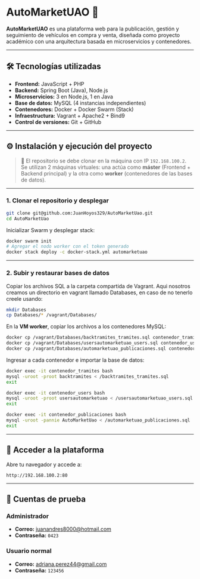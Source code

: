 # AutoMarketUAO 🚗

**AutoMarketUAO** es una plataforma web para la publicación, gestión y seguimiento de vehículos en compra y venta, diseñada como proyecto académico con una arquitectura basada en microservicios y contenedores.

---

## 🛠️ Tecnologías utilizadas

* **Frontend:** JavaScript + PHP
* **Backend:** Spring Boot (Java), Node.js
* **Microservicios:** 3 en Node.js, 1 en Java
* **Base de datos:** MySQL (4 instancias independientes)
* **Contenedores:** Docker + Docker Swarm (Stack)
* **Infraestructura:** Vagrant + Apache2 + Bind9
* **Control de versiones:** Git + GitHub

---

## ⚙️ Instalación y ejecución del proyecto

> 🔧 El repositorio se debe clonar en la máquina con IP `192.168.100.2`. Se utilizan 2 máquinas virtuales: una actúa como **máster** (Frontend + Backend principal) y la otra como **worker** (contenedores de las bases de datos).

---

### 1. Clonar el repositorio y desplegar

```bash
git clone git@github.com:JuanHoyos329/AutoMarketUao.git
cd AutoMarketUao
```

Inicializar Swarm y desplegar stack:

```bash
docker swarm init
# Agregar el nodo worker con el token generado
docker stack deploy -c docker-stack.yml automarketuao
```

---

### 2. Subir y restaurar bases de datos

Copiar los archivos SQL a la carpeta compartida de Vagrant.
Aqui nosotros creamos un directorio en vagrant llamado Databases, en caso de no tenerlo creele usando:
```bash
mkdir Databases
cp Databases/* /vagrant/Databases/
```

En la **VM worker**, copiar los archivos a los contenedores MySQL:

```bash
docker cp /vagrant/Databases/backtramites_tramites.sql contenedor_tramites:/backtramites_tramites.sql
docker cp /vagrant/Databases/usersautomarketuao_users.sql contenedor_users:/usersautomarketuao_users.sql
docker cp /vagrant/Databases/automarketuao_publicaciones.sql contenedor_publicaciones:/automarketuao_publicaciones.sql
```

Ingresar a cada contenedor e importar la base de datos:

```bash
docker exec -it contenedor_tramites bash
mysql -uroot -proot backtramites < /backtramites_tramites.sql
exit

docker exec -it contenedor_users bash
mysql -uroot -proot usersautomarketuao < /usersautomarketuao_users.sql
exit

docker exec -it contenedor_publicaciones bash
mysql -uroot -pannie AutoMarketUao < /automarketuao_publicaciones.sql
exit
```

---

## 🚀 Acceder a la plataforma

Abre tu navegador y accede a:

```
http://192.168.100.2:80
```

---

## 👤 Cuentas de prueba

### Administrador

* **Correo:** [juanandres8000@hotmail.com](mailto:juanandres8000@hotmail.com)
* **Contraseña:** `0423`

### Usuario normal

* **Correo:** [adriana.perez44@gmail.com](mailto:adriana.perez44@gmail.com)
* **Contraseña:** `123456`
